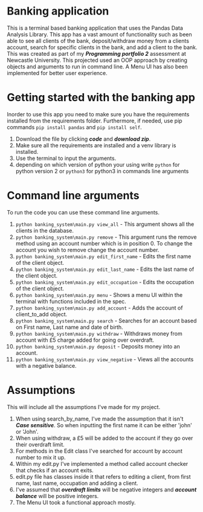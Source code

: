 Banking application
===================
This is a terminal based banking application that uses the Pandas Data Analysis Library. 
This app has a vast amount of functionality such as been able to see all clients of 
the bank, deposit/withdraw money from a clients account, search for specific clients
in the bank, and add a client to the bank. This was created as part of my ***Programming 
portfolio 2*** assessment at Newcastle University. This projected used an OOP approach by 
creating objects and arguments to run in command line. A Menu UI has also been implemented for
better user experience.

Getting started with the banking app
====================================
Inorder to use this app you need to make sure you have the requirements installed from the
requirements folder. Furthermore, if needed, use pip commands `pip install pandas` and `pip install self`.

1) Download the file by clicking ***code*** and ***download zip***.
2) Make sure all the requirements are installed and a venv library is installed.
3) Use the terminal to input the arguments.
4) depending on which version of python your using write `python` for python version 2 or `python3`
for python3 in commands line arguments


Command line arguments
=========
To run the code you can use these command line arguments.

1) `python banking_system\main.py view_all` - This argument shows all the clients in the database.
2) `python banking_system\main.py remove` - This argument runs the remove method using an account number
which is in position 0. To change the account you wish to remove change the account number.
3) `python banking_system\main.py edit_first_name` - Edits the first name of the client object.
4) `python banking_system\main.py edit_last_name` - Edits the last name of the client object.
5) `python banking_system\main.py edit_occupation` - Edits the occupation of the client object.
6) `python banking_system\main.py menu` - Shows a menu UI within the terminal with functions included in the spec.
7) `python banking_system\main.py add_account` - Adds the account of client_to_add object.
8) `python banking_system\main.py search` - Searches for an account based on First name, Last name and date of birth.
9) `python banking_system\main.py withdraw` - Withdraws money from account with £5 charge added for going over overdraft.
10) `python banking_system\main.py deposit` - Deposits money into an account.
11) `python banking_system\main.py view_negative` - Views all the accounts with a negative balance.

Assumptions
===========
This will include all the assumptions I've made for my project.
1) When using search_by_name, I've made the assumption that it isn't ***Case sensitive***. So when inputting
the first name it can be either 'john' or 'John'.
2) When using withdraw, a £5 will be added to the account if they go over their overdraft limit.
3) For methods in the Edit class I've searched for account by account number to mix it up.
4) Within my edit.py I've implemented a method called account checker that checks if an account exits.
5) edit.py file has classes inside it that refers to editing a client, from first name, last name, occupation
and adding a client.
6) I've assumed that ***overdraft limits*** will be negative integers and ***account balance*** will be 
positive integers.
7) The Menu UI took a functional approach mostly.